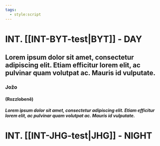 ```yaml
---
tags:
  - style:script
---
```


# INT. [[INT-BYT-test|BYT]] - DAY

## Lorem ipsum dolor sit amet, consectetur adipiscing elit. Etiam efficitur lorem elit, ac pulvinar quam volutpat ac. Mauris id vulputate.
### Jožo
#### (Rozzlobeně)
##### Lorem ipsum dolor sit amet, consectetur adipiscing elit. Etiam efficitur lorem elit, ac pulvinar quam volutpat ac. Mauris id vulputate.


# INT. [[INT-JHG-test|JHG]] - NIGHT

